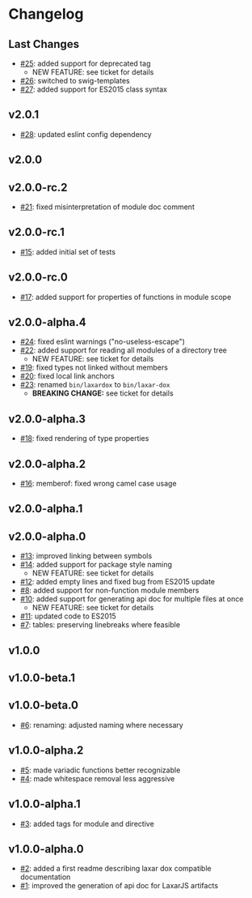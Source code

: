 # Changelog

## Last Changes

- [#25](https://github.com/LaxarJS/laxar-dox/issues/25): added support for deprecated tag
    + NEW FEATURE: see ticket for details
- [#26](https://github.com/LaxarJS/laxar-dox/issues/26): switched to swig-templates
- [#27](https://github.com/LaxarJS/laxar-dox/issues/27): added support for ES2015 class syntax


## v2.0.1

- [#28](https://github.com/LaxarJS/laxar-dox/issues/28): updated eslint config dependency


## v2.0.0
## v2.0.0-rc.2

- [#21](https://github.com/LaxarJS/laxar-dox/issues/21): fixed misinterpretation of module doc comment


## v2.0.0-rc.1

- [#15](https://github.com/LaxarJS/laxar-dox/issues/15): added initial set of tests


## v2.0.0-rc.0

- [#17](https://github.com/LaxarJS/laxar-dox/issues/17): added support for properties of functions in module scope


## v2.0.0-alpha.4

- [#24](https://github.com/LaxarJS/laxar-dox/issues/24): fixed eslint warnings ("no-useless-escape")
- [#22](https://github.com/LaxarJS/laxar-dox/issues/22): added support for reading all modules of a directory tree
    + NEW FEATURE: see ticket for details
- [#19](https://github.com/LaxarJS/laxar-dox/issues/19): fixed types not linked without members
- [#20](https://github.com/LaxarJS/laxar-dox/issues/20): fixed local link anchors
- [#23](https://github.com/LaxarJS/laxar-dox/issues/23): renamed `bin/laxardox` to `bin/laxar-dox`
    + **BREAKING CHANGE:** see ticket for details


## v2.0.0-alpha.3

- [#18](https://github.com/LaxarJS/laxar-dox/issues/18): fixed rendering of type properties


## v2.0.0-alpha.2

- [#16](https://github.com/LaxarJS/laxar-dox/issues/16): memberof: fixed wrong camel case usage


## v2.0.0-alpha.1
## v2.0.0-alpha.0

- [#13](https://github.com/LaxarJS/laxar-dox/issues/13): improved linking between symbols
- [#14](https://github.com/LaxarJS/laxar-dox/issues/14): added support for package style naming
    + NEW FEATURE: see ticket for details
- [#12](https://github.com/LaxarJS/laxar-dox/issues/12): added empty lines and fixed bug from ES2015 update
- [#8](https://github.com/LaxarJS/laxar-dox/issues/8): added support for non-function module members
- [#10](https://github.com/LaxarJS/laxar-dox/issues/10): added support for generating api doc for multiple files at once
    + NEW FEATURE: see ticket for details
- [#11](https://github.com/LaxarJS/laxar-dox/issues/11): updated code to ES2015
- [#7](https://github.com/LaxarJS/laxar-dox/issues/7): tables: preserving linebreaks where feasible


## v1.0.0
## v1.0.0-beta.1
## v1.0.0-beta.0

- [#6](https://github.com/LaxarJS/laxar-dox/issues/6): renaming: adjusted naming where necessary


## v1.0.0-alpha.2

- [#5](https://github.com/LaxarJS/laxar-dox/issues/5): made variadic functions better recognizable
- [#4](https://github.com/LaxarJS/laxar-dox/issues/4): made whitespace removal less aggressive


## v1.0.0-alpha.1

- [#3](https://github.com/LaxarJS/laxar-dox/issues/3): added tags for module and directive


## v1.0.0-alpha.0

- [#2](https://github.com/LaxarJS/laxar-dox/issues/2): added a first readme describing laxar dox compatible documentation
- [#1](https://github.com/LaxarJS/laxar-dox/issues/1): improved the generation of api doc for LaxarJS artifacts
